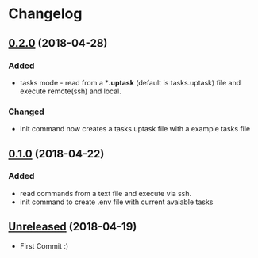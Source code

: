 # Changelog

## [0.2.0](https://github.com/allanfreitas/uptask/tree/0.2.0) (2018-04-28)
### Added
- tasks mode - read from a ***.uptask** (default is tasks.uptask) file and execute remote(ssh) and local.

### Changed
- init command now creates a tasks.uptask file with a example tasks file

## [0.1.0](https://github.com/allanfreitas/uptask/tree/0.1.0) (2018-04-22)
### Added
- read commands from a text file and execute via ssh.
- init command to create .env file with current avaiable tasks

## [Unreleased](https://github.com/allanfreitas/uptask/commit/466c53dba1b445267a47813176d63b81d94c4f62) (2018-04-19)
- First Commit :)